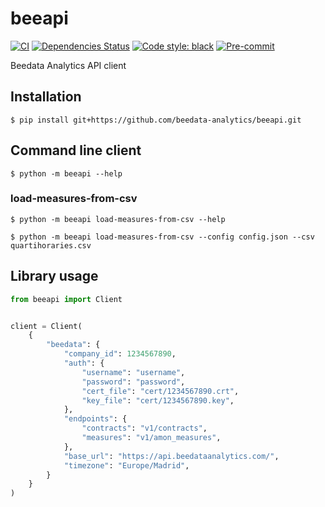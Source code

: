 # beeapi

[![CI](https://github.com/beedata-analytics/beeapi/actions/workflows/main.yml/badge.svg)](https://github.com/beedata-analytics/beeapi/actions/workflows/main.yml)
[![Dependencies Status](https://img.shields.io/badge/dependencies-up%20to%20date-brightgreen.svg)](https://github.com/beedata-analytics/beeapi/pulls?utf8=%E2%9C%93&q=is%3Apr%20author%3Aapp%2Fdependabot)
[![Code style: black](https://img.shields.io/badge/code%20style-black-000000.svg)](https://github.com/psf/black)
[![Pre-commit](https://img.shields.io/badge/pre--commit-enabled-brightgreen?logo=pre-commit&logoColor=white)](https://github.com/beedata-analytics/beeapi/blob/master/.pre-commit-config.yaml)

Beedata Analytics API client

## Installation

    $ pip install git+https://github.com/beedata-analytics/beeapi.git

## Command line client

    $ python -m beeapi --help

### load-measures-from-csv

    $ python -m beeapi load-measures-from-csv --help

    $ python -m beeapi load-measures-from-csv --config config.json --csv quartihoraries.csv


## Library usage

```python
from beeapi import Client


client = Client(
    {
        "beedata": {
            "company_id": 1234567890,
            "auth": {
                "username": "username",
                "password": "password",
                "cert_file": "cert/1234567890.crt",
                "key_file": "cert/1234567890.key",
            },
            "endpoints": {
                "contracts": "v1/contracts",
                "measures": "v1/amon_measures",
            },
            "base_url": "https://api.beedataanalytics.com/",
            "timezone": "Europe/Madrid",
        }
    }
)
```
